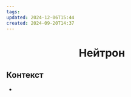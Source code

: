 ```yaml
---
tags: 
updated: 2024-12-06T15:44
created: 2024-09-20T14:37
---
```

<center> <h1> <b> Нейтрон </b> </h1> </center>

 

## Контекст
- 

